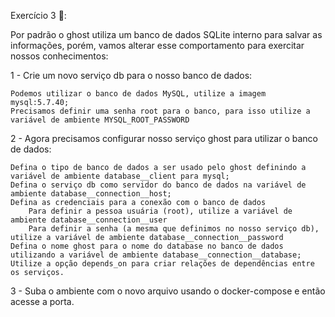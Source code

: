  Exercício 3 🚀:

Por padrão o ghost utiliza um banco de dados SQLite interno para salvar as informações, porém, vamos alterar esse comportamento para exercitar nossos conhecimentos:

1 - Crie um novo serviço db para o nosso banco de dados:

    Podemos utilizar o banco de dados MySQL, utilize a imagem mysql:5.7.40;
    Precisamos definir uma senha root para o banco, para isso utilize a variável de ambiente MYSQL_ROOT_PASSWORD

2 - Agora precisamos configurar nosso serviço ghost para utilizar o banco de dados:

    Defina o tipo de banco de dados a ser usado pelo ghost definindo a variável de ambiente database__client para mysql;
    Defina o serviço db como servidor do banco de dados na variável de ambiente database__connection__host;
    Defina as credenciais para a conexão com o banco de dados
        Para definir a pessoa usuária (root), utilize a variável de ambiente database__connection__user
        Para definir a senha (a mesma que definimos no nosso serviço db), utilize a variável de ambiente database__connection__password
    Defina o nome ghost para o nome do database no banco de dados utilizando a variável de ambiente database__connection__database;
    Utilize a opção depends_on para criar relações de dependências entre os serviços.

3 - Suba o ambiente com o novo arquivo usando o docker-compose e então acesse a porta.
